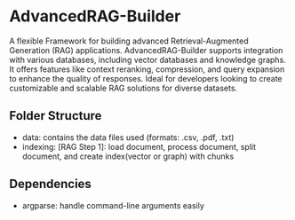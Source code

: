# AdvancedRAG-Builder
A flexible Framework for building advanced Retrieval-Augmented Generation (RAG) applications. AdvancedRAG-Builder supports integration with various databases, including vector databases and knowledge graphs. It offers features like context reranking, compression, and query expansion to enhance the quality of responses. Ideal for developers looking to create customizable and scalable RAG solutions for diverse datasets.

## Folder Structure
- data: contains the data files used (formats: .csv, .pdf, .txt)
- indexing: [RAG Step 1]:
     load document, process document, split document, and create index(vector or graph) with chunks

## Dependencies
- argparse: handle command-line arguments easily